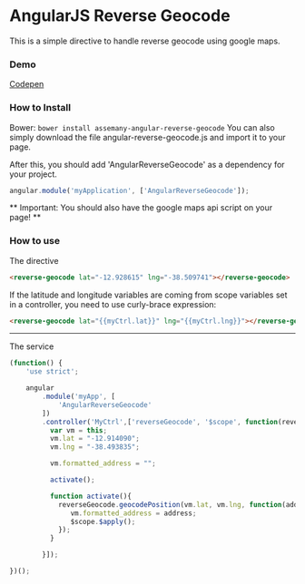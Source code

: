 AngularJS Reverse Geocode
=======================
This is a simple directive to handle reverse geocode using google maps.

### Demo
[Codepen](http://codepen.io/assemany/pen/JXPqBv)

### How to Install

Bower: `bower install assemany-angular-reverse-geocode`
You can also simply download the file angular-reverse-geocode.js and import it to your page.

After this, you should add 'AngularReverseGeocode' as a dependency for your project.
```javascript
angular.module('myApplication', ['AngularReverseGeocode']);
```

** Important: You should also have the google maps api script on your page! **

### How to use
The directive
```html
<reverse-geocode lat="-12.928615" lng="-38.509741"></reverse-geocode>
```

If the latitude and longitude variables are coming from scope variables set in a controller, you need to use curly-brace expression:

```html
<reverse-geocode lat="{{myCtrl.lat}}" lng="{{myCtrl.lng}}"></reverse-geocode>
```

---

The service
```javascript
(function() {
    'use strict';

    angular
        .module('myApp', [
            'AngularReverseGeocode'
        ])
        .controller('MyCtrl',['reverseGeocode', '$scope', function(reverseGeocode, $scope){
          var vm = this;
          vm.lat = "-12.914090";
          vm.lng = "-38.493835";

          vm.formatted_address = "";

          activate();

          function activate(){
            reverseGeocode.geocodePosition(vm.lat, vm.lng, function(address){
               vm.formatted_address = address;
               $scope.$apply();
            });
          }

        }]);

})();
```
